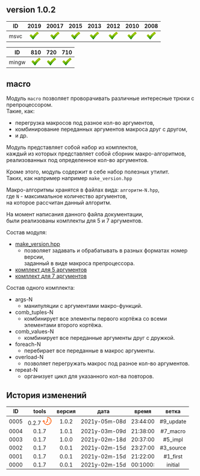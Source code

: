 
[P]: ../icons/progress.png
[V]: ../icons/success.png
[X]: ../icons/failed.png
[D]: ../icons/danger.png
[E]: ../icons/empty.png
[N]: ../icons/na.png

version 1.0.2
---

| **ID**  | 2019      | 20017     | 2015      | 2013      | 2012      | 2010      | 2008      |  
|:-------:|:---------:|:---------:|:---------:|:---------:|:---------:|:---------:|:---------:|  
| msvc    | [![V]][M] | [![V]][M] | [![V]][M] | [![V]][M] | [![V]][M] | [![V]][M] | [![V]][M] |  

| **ID**  | 810       | 720       | 710       |  
|:-------:|:---------:|:---------:|:---------:|  
| mingw   | [![V]][M] | [![V]][M] | [![V]][M] |  

[T]: https://github.com/Kartonagnick/tools  "библиотека общего назначения tools"  
[M]: #macro  "магия препроцессора"
[0]: macro/make_version.md  "манипуляции версией времени препроцессора"
[5]: macro/kit-5.md         "комплект для 5 аргументов"  
[7]: macro/kit-7.md         "комплект для 7 аргументов"  

macro
---
Модуль `macro` позволяет проворачивать различные интересные трюки с препроцессором.  
Такие, как:  
 - перегрузка макросов под разное кол-во аргументов,  
 - комбинирование переданных аргументов макроса друг с другом,  
 - и др.  

Модуль представляет собой набор из комплектов,  
каждый из которых представляет собой сборник макро-алгоритмов,  
реализованных под определенное кол-во аргументов.  

Кроме этого, модуль содержит в себе набор полезных утилит.  
Таких, как например например `make_version.hpp`  

Макро-алгоритмы хранятся в файлах вида: `алгоритм-N.hpp`,  
где `N` - максимальное количество аргументов,  
на которое рассчитан данный алгоритм.  

На момент написания данного файла документации,  
были реализованы комплекты для 5 и 7 аргументов.  

Состав модуля:  
  - [make_version.hpp][0]  
    - позволяет задавать и обрабатывать в разных форматах номер версии,  
      заданный в виде макроса препроцессора.  
  - [комплект для 5 аргументов][5]  
  - [комплект для 7 аргументов][7]  

Состав одного комплекта:  
  - args-N  
    - манипуляции с аргументами макро-функций.  
  - comb_tuples-N  
    - комбинирует все элементы первого кортёжа со всеми элементами второго кортёжа.  
  - comb_values-N  
    - комбинирует все переданные аргументы друг с дружкой.  
  - foreach-N  
    - перебирает все переданные в макрос аргументы.  
  - overload-N  
    - позволяет перегружать макрос под разное кол-во аргументов.  
  - repeat-N  
    - организует цикл для указанного кол-ва повторов.  

История изменений 
------

| **ID** |      tools      | версия |     дата      |  время   |   ветка   |  
|:------:|:---------------:|:------:|:-------------:|:--------:|:---------:|  
|  0005  | 0.2.7 [![P]][T] | 1.0.2  | 2021y-05m-08d | 23:44:00 | #9_update |  
|  0004  | 0.1.7           | 1.0.1  | 2021y-03m-09d | 21:38:00 | #7_macro  |  
|  0003  | 0.1.7           | 1.0.0  | 2021y-02m-18d | 20:37:00 | #5_impl   |  
|  0002  | 0.1.7           | 0.0.1  | 2021y-02m-15d | 23:27:00 | #3_source |  
|  0001  | 0.1.7           | 0.0.1  | 2021y-02m-15d | 21:22:00 | #1_first  |  
|  0000  | 0.1.7           | 0.0.1  | 2021y-02m-15d | 00:1000: | initial   |  
